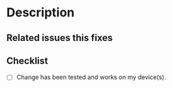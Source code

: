 # Description



## Related issues this fixes



## Checklist

<!-- Remember! You can check these boxes later after posting your PR -->

- [ ] Change has been tested and works on my device(s).

<!-- All other checks are handled by the CI server as preflight checks.
     Make sure to fix any errors found.
     Your PR will not be merged if fixable errors are not resolved -->
